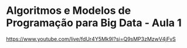 # Algoritmos e Modelos de Programação para Big Data - Aula 1

https://www.youtube.com/live/fdUr4Y5Mk9I?si=Q9sMP3zMzwV4jFvS